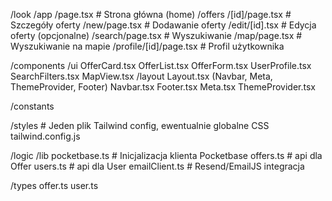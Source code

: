 /look
  /app
    /page.tsx            # Strona główna (home)
    /offers
      /[id]/page.tsx     # Szczegóły oferty
      /new/page.tsx      # Dodawanie oferty
      /edit/[id].tsx     # Edycja oferty (opcjonalne)
    /search/page.tsx     # Wyszukiwanie
    /map/page.tsx        # Wyszukiwanie na mapie
    /profile/[id]/page.tsx # Profil użytkownika

  /components
    /ui
      OfferCard.tsx
      OfferList.tsx
      OfferForm.tsx
      UserProfile.tsx
      SearchFilters.tsx
      MapView.tsx
    /layout
      Layout.tsx (Navbar, Meta, ThemeProvider, Footer)
      Navbar.tsx
      Footer.tsx
      Meta.tsx
      ThemeProvider.tsx
  
  /constants

  /styles        # Jeden plik Tailwind config, ewentualnie globalne CSS
    tailwind.config.js

/logic
  /lib
    pocketbase.ts  # Inicjalizacja klienta Pocketbase
    offers.ts # api dla Offer
    users.ts # api dla User
    emailClient.ts       # Resend/EmailJS integracja
    
  /types
    offer.ts
    user.ts